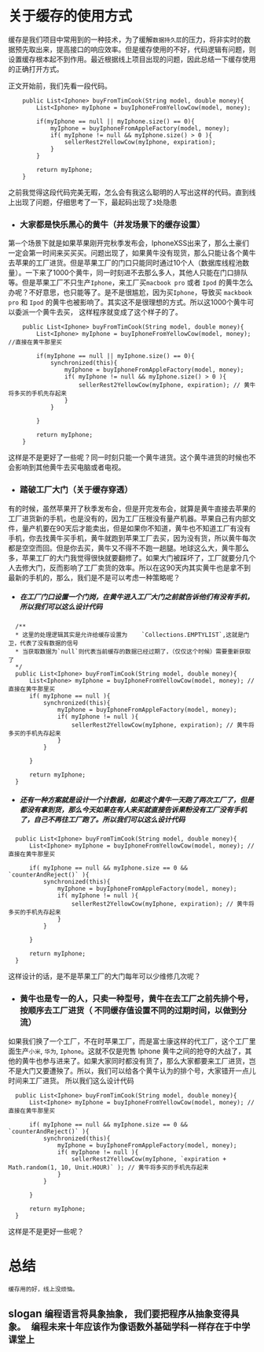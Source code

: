 # 关于缓存的使用方式
缓存是我们项目中常用到的一种技术，为了缓解`数据持久层`的压力，将非实时的数据预先取出来，提高接口的响应效率。但是缓存使用的不好，代码逻辑有问题，则设置缓存根本起不到作用。最近根据线上项目出现的问题，因此总结一下缓存使用的正确打开方式。

正文开始前，我们先看一段代码。

```
	public List<Iphone> buyFromTimCook(String model, double money){
		List<Iphone> myIphone = buyIphoneFromYellowCow(model, money);

		if(myIphone == null || myIphone.size() == 0){
			myIphone = buyIphoneFromAppleFactory(model, money);
			if( myIphone != null && myIphone.size() > 0 ){
				sellerRest2YellowCow(myIphone, expiration);
			}
		}

		return myIphone;
	}
```
之前我觉得这段代码完美无暇，怎么会有我这么聪明的人写出这样的代码。直到线上出现了问题，仔细思考了一下，最起码出现了`3`处隐患

- ### 大家都是快乐黑心的黄牛（并发场景下的缓存设置）
	
第`一`个场景下就是如果苹果刚开完秋季发布会，IphoneXSS出来了，那么土豪们一定会第一时间来买买买。问题出现了，如果黄牛没有现货，那么只能让各个黄牛去苹果的工厂进货。但是苹果工厂的门口只能同时通过10个人（数据库线程池数量）。一下来了1000个黄牛，同一时刻进不去那么多人，其他人只能在门口排队等。但是苹果工厂不只生产`Iphone`，来工厂买`macbook pro` 或者 `Ipod` 的黄牛怎么办呢？不好意思，也只能等了。是不是很尴尬，因为买`Iphone`，导致买 `mackbook pro` 和 `Ipod` 的黄牛也被影响了。其实这不是很理想的方式。所以这1000个黄牛可以委派一个黄牛去买，
这样程序就变成了这个样子的了。

```
	public List<Iphone> buyFromTimCook(String model, double money){
		List<Iphone> myIphone = buyIphoneFromYellowCow(model, money); //直接在黄牛那里买

		if(myIphone == null || myIphone.size() == 0){
			synchronized(this){
				myIphone = buyIphoneFromAppleFactory(model, money);
				if( myIphone != null && myIphone.size() > 0 ){
					sellerRest2YellowCow(myIphone, expiration); // 黄牛将多买的手机先存起来
				}
			}
			
		}

		return myIphone;
	}
```
这样是不是更好了一些呢？同一时刻只能一个黄牛进货。这个黄牛进货的时候也不会影响到其他黄牛去买电脑或者电视。


- ### 踏破工厂大门（关于缓存穿透）

有的时候，虽然苹果开了秋季发布会，但是开完发布会，就算是黄牛直接去苹果的工厂进货新的手机，也是没有的，因为工厂压根没有量产机器。苹果自己有内部文件，量产机要在90天后才能卖出，但是如果你不知道，黄牛也不知道工厂有没有手机，你去找黄牛买手机，黄牛就跑到苹果工厂去买，因为没有货，所以黄牛每次都是空空而回。但是你去买，黄牛又不得不不跑一趟腿。地球这么大，黄牛那么多，苹果工厂的大门我觉得很快就要翻修了。如果大门被踩坏了，工厂就要分几个人去修大门，反而影响了工厂卖货的效率。所以在这90天内其实黄牛也是拿不到最新的手机的，那么，我们是不是可以考虑一种策略呢？

  - ##### 在工厂门口设置一个门岗，在黄牛进入工厂大门之前就告诉他们有没有手机，所以我们可以这么设计代码
  ```
  	/**
  	* 这里的处理逻辑其实是允许给缓存设置为	`Collections.EMPTYLIST`,这就是门卫，代表了没有数据的信号
  	* 当获取数据为`null`则代表当前缓存的数据已经过期了，（仅仅这个时候）需要重新获取了
  	*/
  	public List<Iphone> buyFromTimCook(String model, double money){
		List<Iphone> myIphone = buyIphoneFromYellowCow(model, money); //直接在黄牛那里买
		if( myIphone == null ){
			synchronized(this){
				myIphone = buyIphoneFromAppleFactory(model, money);
				if( myIphone != null ){
					sellerRest2YellowCow(myIphone, expiration); // 黄牛将多买的手机先存起来
				}
			}
			
		}

		return myIphone;
	}
  ```

  - ##### 还有一种方案就是设计一个计数器，如果这个黄牛一天跑了两次工厂了，但是都没有拿到货，那么今天如果在有人来买就直接告诉果粉没有工厂没有手机了，自己不再往工厂跑了。所以我们可以这么设计代码
  ```
  	public List<Iphone> buyFromTimCook(String model, double money){
		List<Iphone> myIphone = buyIphoneFromYellowCow(model, money); //直接在黄牛那里买

		if( myIphone == null && myIphone.size == 0 && `counterAndReject()` ){
			synchronized(this){
				myIphone = buyIphoneFromAppleFactory(model, money);
				if( myIphone != null ){
					sellerRest2YellowCow(myIphone, expiration); // 黄牛将多买的手机先存起来
				}
			}
			
		}

		return myIphone;
	}
  ```
 这样设计的话，是不是苹果工厂的大门每年可以少维修几次呢？

- ### 黄牛也是专一的人，只卖一种型号，黄牛在去工厂之前先排个号，按顺序去工厂进货（ 不同缓存值设置不同的过期时间，以做到分流）

如果我们换了一个工厂，不在时苹果工厂，而是富士康这样的代工厂，这个工厂里面生产`小米`, `华为`, `Iphone`。这就不仅是兜售 Iphone 黄牛之间的抢夺的大战了，其他的黄牛也参与进来了。如果大家同时都没有货了，那么大家都要来工厂进货，岂不是大门又要遭殃了。所以，我们可以给各个黄牛认为的排个号，大家错开一点儿时间来工厂进货。
所以我们这么设计代码
  ```
  	public List<Iphone> buyFromTimCook(String model, double money){
		List<Iphone> myIphone = buyIphoneFromYellowCow(model, money); //直接在黄牛那里买

		if( myIphone == null && myIphone.size == 0 && `counterAndReject()` ){
			synchronized(this){
				myIphone = buyIphoneFromAppleFactory(model, money);
				if( myIphone != null ){
					sellerRest2YellowCow(myIphone, `expiration + Math.random(1, 10, Unit.HOUR)` ); // 黄牛将多买的手机先存起来
				}
			}
			
		}

		return myIphone;
	}
  ```
这样是不是更好一些呢？

# 总结 
	缓存用的好，线上没烦恼。

## slogan `编程语言将具象抽象, 我们要把程序从抽象变得具象。 编程未来十年应该作为像语数外基础学科一样存在于中学课堂上`